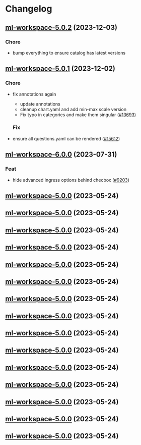 # Changelog







## [ml-workspace-5.0.2](https://github.com/truecharts/charts/compare/ml-workspace-5.0.1...ml-workspace-5.0.2) (2023-12-03)

### Chore

- bump everything to ensure catalog has latest versions
  
  


## [ml-workspace-5.0.1](https://github.com/truecharts/charts/compare/ml-workspace-6.0.0...ml-workspace-5.0.1) (2023-12-02)

### Chore

- fix annotations again
  - update annotations
  - cleanup chart.yaml and add min-max scale version
  - Fix typo in categories and make them singular ([#13693](https://github.com/truecharts/charts/issues/13693))
  
  ### Fix

- ensure all questions.yaml can be rendered ([#15612](https://github.com/truecharts/charts/issues/15612))
  
  




## [ml-workspace-6.0.0](https://github.com/truecharts/charts/compare/ml-workspace-5.0.0...ml-workspace-6.0.0) (2023-07-31)

### Feat

- hide advanced ingress options behind checbox ([#9203](https://github.com/truecharts/charts/issues/9203))
  
  


## [ml-workspace-5.0.0](https://github.com/truecharts/charts/compare/ml-workspace-4.0.11...ml-workspace-5.0.0) (2023-05-24)




## [ml-workspace-5.0.0](https://github.com/truecharts/charts/compare/ml-workspace-4.0.11...ml-workspace-5.0.0) (2023-05-24)




## [ml-workspace-5.0.0](https://github.com/truecharts/charts/compare/ml-workspace-4.0.11...ml-workspace-5.0.0) (2023-05-24)




## [ml-workspace-5.0.0](https://github.com/truecharts/charts/compare/ml-workspace-4.0.11...ml-workspace-5.0.0) (2023-05-24)




## [ml-workspace-5.0.0](https://github.com/truecharts/charts/compare/ml-workspace-4.0.11...ml-workspace-5.0.0) (2023-05-24)




## [ml-workspace-5.0.0](https://github.com/truecharts/charts/compare/ml-workspace-4.0.11...ml-workspace-5.0.0) (2023-05-24)




## [ml-workspace-5.0.0](https://github.com/truecharts/charts/compare/ml-workspace-4.0.11...ml-workspace-5.0.0) (2023-05-24)




## [ml-workspace-5.0.0](https://github.com/truecharts/charts/compare/ml-workspace-4.0.11...ml-workspace-5.0.0) (2023-05-24)




## [ml-workspace-5.0.0](https://github.com/truecharts/charts/compare/ml-workspace-4.0.11...ml-workspace-5.0.0) (2023-05-24)




## [ml-workspace-5.0.0](https://github.com/truecharts/charts/compare/ml-workspace-4.0.11...ml-workspace-5.0.0) (2023-05-24)




## [ml-workspace-5.0.0](https://github.com/truecharts/charts/compare/ml-workspace-4.0.11...ml-workspace-5.0.0) (2023-05-24)




## [ml-workspace-5.0.0](https://github.com/truecharts/charts/compare/ml-workspace-4.0.11...ml-workspace-5.0.0) (2023-05-24)




## [ml-workspace-5.0.0](https://github.com/truecharts/charts/compare/ml-workspace-4.0.11...ml-workspace-5.0.0) (2023-05-24)




## [ml-workspace-5.0.0](https://github.com/truecharts/charts/compare/ml-workspace-4.0.11...ml-workspace-5.0.0) (2023-05-24)




## [ml-workspace-5.0.0](https://github.com/truecharts/charts/compare/ml-workspace-4.0.11...ml-workspace-5.0.0) (2023-05-24)

